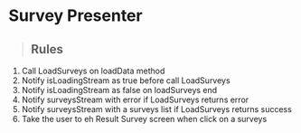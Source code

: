 # Survey Presenter

> ## Rules
1. Call LoadSurveys on loadData method
2. Notify isLoadingStream as true before call LoadSurveys
3. Notify isLoadingStream as false on loadSurveys end
4. Notify surveysStream with error if LoadSurveys returns error
5. Notify surveysStream with a surveys list if LoadSurveys returns success
6. Take the user to eh Result Survey screen when click on a surveys